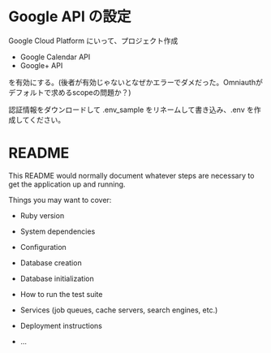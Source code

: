 # Google API の設定

Google Cloud Platform にいって、プロジェクト作成

- Google Calendar API
- Google+ API

を有効にする。(後者が有効じゃないとなぜかエラーでダメだった。Omniauthがデフォルトで求めるscopeの問題か？)

認証情報をダウンロードして .env_sample をリネームして書き込み、.env を作成してください。


# README

This README would normally document whatever steps are necessary to get the
application up and running.

Things you may want to cover:

* Ruby version

* System dependencies

* Configuration

* Database creation

* Database initialization

* How to run the test suite

* Services (job queues, cache servers, search engines, etc.)

* Deployment instructions

* ...
